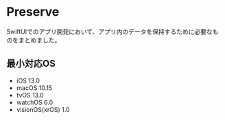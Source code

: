 # Preserve

SwiftUIでのアプリ開発において、アプリ内のデータを保持するために必要なものをまとめました。

## 最小対応OS
- iOS 13.0
- macOS 10.15
- tvOS 13.0
- watchOS 6.0
- visionOS(xrOS) 1.0
